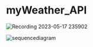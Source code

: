 # myWeather_API


![Recording 2023-05-17 235902](https://github.com/Federico1196/myWeather_API/assets/65458679/8280d5f9-769a-458c-b7b7-90356f7c0ee5)


![sequencediagram](https://github.com/Federico1196/myWeather_API/assets/65458679/5a1baee5-4c6a-4e86-90ea-98707255dfce)




